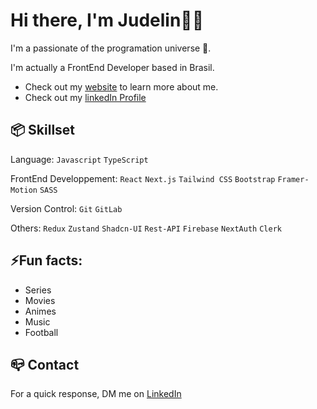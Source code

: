 
# Hi there, I'm Judelin👋🏾

I'm a passionate of the programation universe 🔭.

I'm actually a FrontEnd Developer based in Brasil.

* Check out my [website](https://www.judelininelus.com) to learn more about me.
* Check out my [linkedIn Profile](https://www.linkedin.com/in/judelininelus/)

## 📦 Skillset
Language: `Javascript` `TypeScript`

FrontEnd Developpement: `React` `Next.js` `Tailwind CSS` `Bootstrap` `Framer-Motion` `SASS`

Version Control: `Git` `GitLab`

Others: `Redux` `Zustand` `Shadcn-UI` `Rest-API` `Firebase` `NextAuth` `Clerk`

## ⚡Fun facts:
* Series
* Movies
* Animes
* Music
* Football

## 📪 Contact
For a quick response, DM me on [LinkedIn](https://www.linkedin.com/in/judelininelus/)
